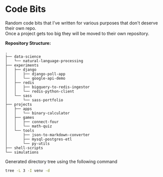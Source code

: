 # Code Bits

Random code bits that I've written for various purposes that don't deserve their own repo.  
Once a project gets too big they will be moved to their own repository.

**Repository Structure:**
```
.
├── data-science
│   └── natural-language-processing
├── experiments
│   ├── django
│   │   ├── django-poll-app
│   │   └── google-api-demo
│   ├── redis
│   │   ├── bigquery-to-redis-ingestor
│   │   └── redis-python-client
│   └── sass
│       └── sass-portfolio
├── projects
│   ├── apps
│   │   └── binary-calculator
│   ├── games
│   │   ├── connect-four
│   │   └── math-quiz
│   └── tools
│       ├── json-to-markdown-converter
│       ├── mysql-postgres-etl
│       └── py-utils
├── shell-scripts
└── simulations
```

Generated directory tree using the following command
```bash
tree -L 3 -I venv -d
```